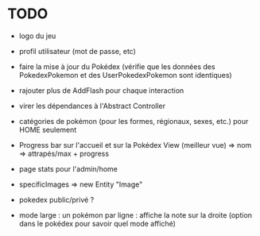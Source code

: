 # TODO
- logo du jeu

- profil utilisateur (mot de passe, etc)

- faire la mise à jour du Pokédex (vérifie que les données des PokedexPokemon et des UserPokedexPokemon sont identiques)

- rajouter plus de AddFlash pour chaque interaction

- virer les dépendances à l'Abstract Controller

- catégories de pokémon (pour les formes, régionaux, sexes, etc.) pour HOME seulement

- Progress bar sur l'accueil et sur la Pokédex View (meilleur vue)
  => nom
  => attrapés/max + progress

- page stats pour l'admin/home

- specificImages => new Entity "Image"

- pokedex public/privé ?

- mode large : un pokémon par ligne : affiche la note sur la droite (option dans le pokédex pour savoir quel mode affiché)